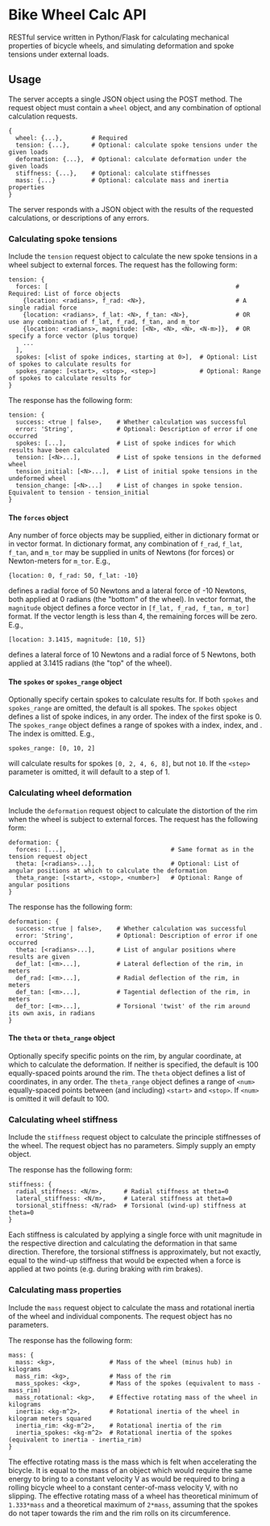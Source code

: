 # Bike Wheel Calc API

RESTful service written in Python/Flask for calculating mechanical properties of bicycle wheels, and simulating deformation and spoke tensions under external loads.

## Usage

The server accepts a single JSON object using the POST method. The request object must contain a `wheel` object, and any combination of optional calculation requests.

```
{
  wheel: {...},        # Required
  tension: {...},      # Optional: calculate spoke tensions under the given loads
  deformation: {...},  # Optional: calculate deformation under the given loads
  stiffness: {...},    # Optional: calculate stiffnesses
  mass: {...}          # Optional: calculate mass and inertia properties
}
```

The server responds with a JSON object with the results of the requested calculations, or descriptions of any errors.

### Calculating spoke tensions

Include the `tension` request object to calculate the new spoke tensions in a wheel subject to external forces. The request has the following form:

```
tension: {
  forces: [                                                    # Required: List of force objects
    {location: <radians>, f_rad: <N>},                         # A single radial force
    {location: <radians>, f_lat: <N>, f_tan: <N>},             # OR use any combination of f_lat, f_rad, f_tan, and m_tor
    {location: <radians>, magnitude: [<N>, <N>, <N>, <N-m>]},  # OR specify a force vector (plus torque)
    ...
  ],
  spokes: [<list of spoke indices, starting at 0>],  # Optional: List of spokes to calculate results for
  spokes_range: [<start>, <stop>, <step>]            # Optional: Range of spokes to calculate results for
}
```

The response has the following form:

```
tension: {
  success: <true | false>,    # Whether calculation was successful
  error: 'String',            # Optional: Description of error if one occurred
  spokes: [...],              # List of spoke indices for which results have been calculated
  tension: [<N>...],          # List of spoke tensions in the deformed wheel
  tension_initial: [<N>...],  # List of initial spoke tensions in the undeformed wheel
  tension_change: [<N>...]    # List of changes in spoke tension. Equivalent to tension - tension_initial
}
```

#### The `forces` object

Any number of force objects may be supplied, either in dictionary format or in vector format. In dictionary format, any combination of `f_rad`, `f_lat`, `f_tan`, and `m_tor` may be supplied in units of Newtons (for forces) or Newton-meters for `m_tor`. E.g.,

```
{location: 0, f_rad: 50, f_lat: -10}
```

defines a radial force of 50 Newtons and a lateral force of -10 Newtons, both applied at 0 radians (the "bottom" of the wheel). In vector format, the `magnitude` object defines a force vector in `[f_lat, f_rad, f_tan, m_tor]` format. If the vector length is less than 4, the remaining forces will be zero. E.g.,

```
[location: 3.1415, magnitude: [10, 5]}
```

defines a lateral force of 10 Newtons and a radial force of 5 Newtons, both applied at 3.1415 radians (the "top" of the wheel).

#### The `spokes` or `spokes_range` object

Optionally specify certain spokes to calculate results for. If both `spokes` and `spokes_range` are omitted, the default is all spokes. The `spokes` object defines a list of spoke indices, in any order. The index of the first spoke is 0. The `spokes_range` object defines a range of spokes with a <start> index, <stop> index, and <step>. The <stop> index is omitted. E.g.,
  
```
spokes_range: [0, 10, 2]
```

will calculate results for spokes `[0, 2, 4, 6, 8]`, but not `10`. If the `<step>` parameter is omitted, it will default to a step of 1.

### Calculating wheel deformation

Include the `deformation` request object to calculate the distortion of the rim when the wheel is subject to external forces. The request has the following form:

```
deformation: {
  forces: [...],                             # Same format as in the tension request object
  theta: [<radians>...],                     # Optional: List of angular positions at which to calculate the deformation
  theta_range: [<start>, <stop>, <number>]   # Optional: Range of angular positions
}
```

The response has the following form:

```
deformation: {
  success: <true | false>,    # Whether calculation was successful
  error: 'String',            # Optional: Description of error if one occurred
  theta: [<radians>...],      # List of angular positions where results are given
  def_lat: [<m>...],          # Lateral deflection of the rim, in meters
  def_rad: [<m>...],          # Radial deflection of the rim, in meters
  def_tan: [<m>...],          # Tagential deflection of the rim, in meters
  def_tor: [<m>...],          # Torsional 'twist' of the rim around its own axis, in radians
}
```

#### The `theta` or `theta_range` object

Optionally specify specific points on the rim, by angular coordinate, at which to calculate the deformation. If neither is specified, the default is 100 equally-spaced points around the rim. The `theta` object defines a list of coordinates, in any order. The `theta_range` object defines a range of `<num>` equally-spaced points between (and including) `<start>` and `<stop>`. If `<num>` is omitted it will default to 100.

### Calculating wheel stiffness

Include the `stiffness` request object to calculate the principle stiffnesses of the wheel. The request object has no parameters. Simply supply an empty object.

The response has the following form:

```
stiffness: {
  radial_stiffness: <N/m>,      # Radial stiffness at theta=0
  lateral_stiffness: <N/m>,     # Lateral stiffness at theta=0
  torsional_stiffness: <N/rad>  # Torsional (wind-up) stiffness at theta=0
}
```

Each stiffness is calculated by applying a single force with unit magnitude in the respective direction and calculating the deformation in that same direction. Therefore, the torsional stiffness is approximately, but not exactly, equal to the wind-up stiffness that would be expected when a force is applied at two points (e.g. during braking with rim brakes).

### Calculating mass properties

Include the `mass` request object to calculate the mass and rotational inertia of the wheel and individual components. The request object has no parameters.

The response has the following form:

```
mass: {
  mass: <kg>,               # Mass of the wheel (minus hub) in kilograms
  mass_rim: <kg>,           # Mass of the rim
  mass_spokes: <kg>,        # Mass of the spokes (equivalent to mass - mass_rim)
  mass_rotational: <kg>,    # Effective rotating mass of the wheel in kilograms
  inertia: <kg-m^2>,        # Rotational inertia of the wheel in kilogram meters squared
  inertia_rim: <kg-m^2>,    # Rotational inertia of the rim
  inertia_spokes: <kg-m^2>  # Rotational inertia of the spokes (equivalent to inertia - inertia_rim)
}
```

The effective rotating mass is the mass which is felt when accelerating the bicycle. It is equal to the mass of an object which would require the same energy to bring to a constant velocity V as would be required to bring a rolling bicycle wheel to a constant center-of-mass velocity V, with no slipping. The effective rotating mass of a wheel has theoretical minimum of `1.333*mass` and a theoretical maximum of `2*mass`, assuming that the spokes do not taper towards the rim and the rim rolls on its circumference.
